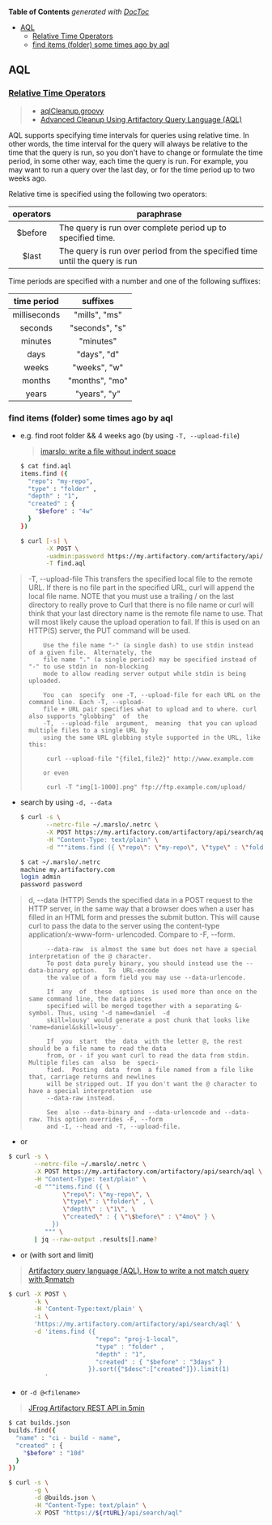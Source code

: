 <!-- START doctoc generated TOC please keep comment here to allow auto update -->
<!-- DON'T EDIT THIS SECTION, INSTEAD RE-RUN doctoc TO UPDATE -->
**Table of Contents**  *generated with [DocToc](https://github.com/thlorenz/doctoc)*

- [AQL](#aql)
  - [Relative Time Operators](#relative-time-operators)
  - [find items (folder) some times ago by aql](#find-items-folder-some-times-ago-by-aql)

<!-- END doctoc generated TOC please keep comment here to allow auto update -->

## AQL
### [Relative Time Operators](https://www.jfrog.com/confluence/display/RTF/Artifactory+Query+Language#ArtifactoryQueryLanguage-RelativeTimeOperators)
> - [aqlCleanup.groovy](https://github.com/JFrog/artifactory-scripts/blob/master/cleanup/aqlCleanup.groovy)
> - [Advanced Cleanup Using Artifactory Query Language (AQL)](https://jfrog.com/blog/advanced-cleanup-using-artifactory-query-language-aql/)

AQL supports specifying time intervals for queries using relative time. In other words, the time interval for the query will always be relative to the time that the query is run, so you don't have to change or formulate the time period, in some other way, each time the query is run. For example, you may want to run a query over the last day, or for the time period up to two weeks ago.

Relative time is specified using the following two operators:

| operators | paraphrase                                                                  |
|:---------:|-----------------------------------------------------------------------------|
|  $before  | The query is run over complete period up to specified time.                 |
|   $last   | The query is run over period from the specified time until the query is run |

Time periods are specified with a number and one of the following suffixes:

|  time period | suffixes       |
|:------------:|:--------------:|
| milliseconds | "mills", "ms"  |
|    seconds   | "seconds", "s" |
|    minutes   | "minutes"      |
|     days     | "days", "d"    |
|     weeks    | "weeks", "w"   |
|    months    | "months", "mo" |
|     years    | "years", "y"   |


### find items (folder) some times ago by aql
- e.g. find root folder && 4 weeks ago (by using `-T, --upload-file`)
  > [imarslo: write a file without indent space](../cheatsheet/character/character.html#write-a-file-without-indent-space)

  ```bash
  $ cat find.aql
  items.find ({
    "repo": "my-repo",
    "type" : "folder" ,
    "depth" : "1",
    "created" : {
      "$before" : "4w"
    }
  })

  $ curl [-s] \
         -X POST \
         -uadmin:password https://my.artifactory.com/artifactory/api/search/aql \
         -T find.aql
  ```

<!--sec data-title="curl manual for `-T, --upload-file`" data-id="section0" data-show=true data-collapse=true ces-->
> -T, --upload-file <file>
>         This transfers the specified local file to the remote URL. If there is no file  part  in  the
>         specified  URL,  curl will append the local file name. NOTE that you must use a trailing / on
>         the last directory to really prove to Curl that there is no file name or curl will think that
>         your  last  directory  name  is  the remote file name to use. That will most likely cause the
>         upload operation to fail. If this is used on an HTTP(S) server, the PUT command will be used.
>
>         Use the file name "-" (a single dash) to use stdin instead of a given file.  Alternately, the
>         file name "." (a single period) may be specified instead of "-" to use stdin in  non-blocking
>         mode to allow reading server output while stdin is being uploaded.
>
>         You  can  specify  one -T, --upload-file for each URL on the command line. Each -T, --upload-
>         file + URL pair specifies what to upload and to where. curl also supports "globbing"  of  the
>         -T,  --upload-file  argument,  meaning  that you can upload multiple files to a single URL by
>         using the same URL globbing style supported in the URL, like this:
>
>          curl --upload-file "{file1,file2}" http://www.example.com
>
>         or even
>
>          curl -T "img[1-1000].png" ftp://ftp.example.com/upload/
<!--endsec-->


- search by using `-d, --data`
  ```bash
  $ curl -s \
         --netrc-file ~/.marslo/.netrc \
         -X POST https://my.artifactory.com/artifactory/api/search/aql \
         -H "Content-Type: text/plain" \
         -d """items.find ({ \"repo\": \"my-repo\", \"type\" : \"folder\" , \"depth\" : \"1\", \"created\" : { \"\$before\" : \"4mo\" } }) """

  $ cat ~/.marslo/.netrc
  machine my.artifactory.com
  login admin
  password password
  ```

<!--sec data-title="curl manual for `-d, --data`" data-id="section1" data-show=true data-collapse=true ces-->
> d, --data <data>
>          (HTTP) Sends the specified data in a POST request to the HTTP server, in the same way that  a
>          browser  does when a user has filled in an HTML form and presses the submit button. This will
>          cause curl to pass the data to the  server  using  the  content-type  application/x-www-form-
>          urlencoded.  Compare to -F, --form.
>
>          --data-raw  is almost the same but does not have a special interpretation of the @ character.
>          To post data purely binary, you should instead use the --data-binary option.   To  URL-encode
>          the value of a form field you may use --data-urlencode.
>
>          If  any  of  these  options  is used more than once on the same command line, the data pieces
>          specified will be merged together with a separating &-symbol. Thus, using '-d name=daniel  -d
>          skill=lousy' would generate a post chunk that looks like 'name=daniel&skill=lousy'.
>
>          If  you  start  the  data  with the letter @, the rest should be a file name to read the data
>          from, or - if you want curl to read the data from stdin. Multiple files can  also  be  speci-
>          fied.  Posting  data  from  a file named from a file like that, carriage returns and newlines
>          will be stripped out. If you don't want the @ character to have a special interpretation  use
>          --data-raw instead.
>
>          See  also --data-binary and --data-urlencode and --data-raw. This option overrides -F, --form
>          and -I, --head and -T, --upload-file.
<!--endsec-->

  - or
  ```bash
  $ curl -s \
         --netrc-file ~/.marslo/.netrc \
         -X POST https://my.artifactory.com/artifactory/api/search/aql \
         -H "Content-Type: text/plain" \
         -d """items.find ({ \
                 \"repo\": \"my-repo\", \
                 \"type\" : \"folder\" , \
                 \"depth\" : \"1\", \
                 \"created\" : { \"\$before\" : \"4mo\" } \
              })
            """ \
         | jq --raw-output .results[].name?
  ```

  - or (with sort and limit)
  > [Artifactory query language (AQL). How to write a not match query with $nmatch](https://medium.com/@MaheshSawaiker/artifactory-query-language-aql-how-to-write-a-not-match-query-with-nmatch-289b708c31ae)

  ```bash
  $ curl -X POST \
         -k \
         -H 'Content-Type:text/plain' \
         -i \
         'https://my.artifactory.com/artifactory/api/search/aql' \
         -d 'items.find ({
                          "repo": "proj-1-local",
                          "type" : "folder" ,
                          "depth" : "1",
                          "created" : { "$before" : "3days" }
                        }).sort({"$desc":["created"]}).limit(1)
            '
  ```

  - or `-d @<filename>`
  > [JFrog Artifactory REST API in 5min](https://greenido.wordpress.com/2019/08/13/jfrog-artifactory-rest-api-in-5min/)

  ```bash
  $ cat builds.json
  builds.find({
    "name" : "ci - build - name",
    "created" : {
      "$before" : "10d"
    }
  })

  $ curl -s \
         -g \
         -d @builds.json \
         -H "Content-Type: text/plain" \
         -X POST "https://${rtURL}/api/search/aql"
  ```
